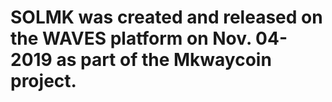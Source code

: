 # SOLMK was created and released on the WAVES platform on Nov. 04-2019 as part of the Mkwaycoin project.
